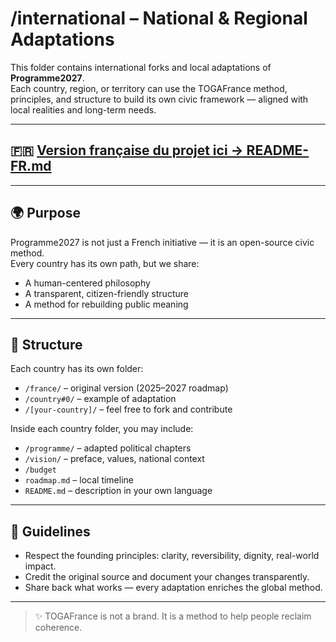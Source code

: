 # /international – National & Regional Adaptations

This folder contains international forks and local adaptations of **Programme2027**.  
Each country, region, or territory can use the TOGAFrance method, principles, and structure to build its own civic framework — aligned with local realities and long-term needs.

---

## 🇫🇷 [Version française du projet ici → README-FR.md](./README-FR.md)

---
## 🌍 Purpose

Programme2027 is not just a French initiative — it is an open-source civic method.  
Every country has its own path, but we share:

- A human-centered philosophy
- A transparent, citizen-friendly structure
- A method for rebuilding public meaning

---

## 📁 Structure

Each country has its own folder:

- `/france/` – original version (2025–2027 roadmap)
- `/country#0/` – example of adaptation
- `/[your-country]/` – feel free to fork and contribute

Inside each country folder, you may include:

- `/programme/` – adapted political chapters
- `/vision/` – preface, values, national context
- `/budget`
- `roadmap.md` – local timeline
- `README.md` – description in your own language

---

## 🧭 Guidelines

- Respect the founding principles: clarity, reversibility, dignity, real-world impact.
- Credit the original source and document your changes transparently.
- Share back what works — every adaptation enriches the global method.

---

> ✨ TOGAFrance is not a brand. It is a method to help people reclaim coherence.

